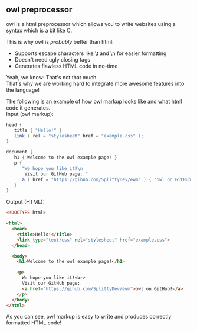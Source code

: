 owl preprocessor
----

owl is a html preprocessor which allows you to write websites using a syntax which is a bit like C.

This is why owl is _probably_ better than html:

* Supports escape characters like \t and \n for easier formatting
* Doesn't need ugly closing tags
* Generates flawless HTML code in no-time

Yeah, we know: That's not that much.    
That's why we are working hard to integrate more awesome features into the language!

The following is an example of how owl markup looks like and what html code it generates.    
Input (owl markup):
```c#
head {
   title { "Hello!" }
   link ( rel = "stylesheet" href = "example.css" );
}

document {
   h1 { Welcome to the owl example page! }
   p {
      "We hope you like it!\n
       Visit our GitHub page: "
      a ( href = "https://gihub.com/SplittyDev/ewm" ) { "owl on GitHub!" }
   }
}
```

Output (HTML):
```html
<!DOCTYPE html>

<html>
  <head>
    <title>Hello!</title>
    <link type="text/css" rel="stylesheet" href="example.css">
  </head>

  <body>
    <h1>Welcome to the owl example page!</h1>

    <p>
      We hope you like it!<br>
      Visit our GitHub page:
      <a href="https://gihub.com/SplittyDev/ewm">owl on GitHub!</a>
    </p>
  </body>
</html>
````

As you can see, owl markup is easy to write and produces correctly formatted HTML code!
